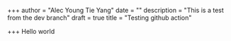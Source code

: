 +++
author = "Alec Young Tie Yang"
date = ""
description = "This is a test from the dev branch"
draft = true
title = "Testing github action"

+++
Hello world